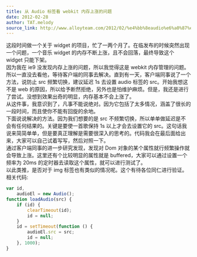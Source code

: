 ```yaml
---
title: 从 Audio 标签看 webkit 内存上涨的问题
date: 2012-02-28
author: TAT.melody
source_link: http://www.alloyteam.com/2012/02/%e4%bb%8eaudio%e6%a0%87%e7%ad%be%e7%9c%8bwebkit%e5%86%85%e5%ad%98%e4%b8%8a%e6%b6%a8%e7%9a%84%e9%97%ae%e9%a2%98/
---
```


<!-- {% raw %} - for jekyll -->

这段时间做一个关于 widget 的项目，忙了一两个月了。在临发布的时候突然出现一个问题，一个音乐 widget 的内存不断上涨，且不会回落，最终导致这个 widget 只能下架。  
因为我在 ie9 没发现内存上涨的问题，所以我觉得这是 webkit 内存管理的问题。所以一直没去看他，等待客户端的同事去解决。直到有一天，客户端同事说了一个方法，说防止 src 频繁切换，建议延迟 1s 去设置 audio 标签的 src。开始我想这不是 web 的原因，所以给予断然拒绝，另外也是怕维护麻烦。但是，我还是进行了尝试。没想到效果出奇的明显，内存基本不会上涨了。  
从这件事，我意识到了，凡事不能说绝对。因为它包括了太多情况，涵盖了很长的一段时间，而且使你不能有回旋的余地。  
下面说说解决的方法。因为我们想要的是 src 不频繁切换，所以单单做延迟是不会有任何结果的。关键是要使一首歌保持 1s 以上才会去设置它的 src。这句话我说来简简单单，但是要真正理解是需要很深入的思考的。代码我会在最后面给出来，大家可以自己试着写写，然后对照一下。  
通过客户端同事的进一步研究发现，发现对 Dom 对象的某个属性就行频繁操作就会导致上涨。这里还有个比较明显的属性就是 buffered，大家可以通过设置一个频率为 20ms 的定时器去读取这个属性，就可以进行测试了。  
以此类推，是否对于 img 标签也有类似的情况呢。这个有待各位同仁进行验证。  
相关代码:

```javascript
var id,
    audioEl = new Audio();
function loadAudio(src) {
    if (id) {
        clearTimeout(id);
        id = null;
    }
    id = setTimeout(function () {
        audioEl.src = src;
        id = null;
    }, 1000);
}
```

<!-- {% endraw %} - for jekyll -->